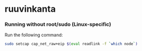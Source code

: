 # ruuvinkanta

### Running without root/sudo (Linux-specific)

Run the following command:

```sh
sudo setcap cap_net_raw+eip $(eval readlink -f `which node`)
```